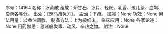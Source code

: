 序号：14164
名称：冰黄散
组成：炉甘石、冰片、轻粉、乳香、孩儿茶、血竭、没药各等分。
出处：《走马疳急方》。
主治：下疳。
加减：None
功效：None
用法用量：以香油调敷。
制备方法：上为极细末。
临床应用：None
各家论述：None
用药禁忌：忌诸般发毒、动风、辛热之物。
附注：None
